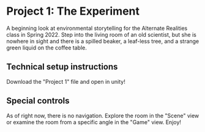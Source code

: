 # Project 1: The Experiment

A beginning look at environmental storytelling for the Alternate Realities class in Spring 2022. Step into the living room of an old scientist, but she is nowhere in sight and there is a spilled beaker, a leaf-less tree, and a strange green liquid on the coffee table. 

## Technical setup instructions

Download the "Project 1" file and open in unity! 

## Special controls 

As of right now, there is no navigation. Explore the room in the "Scene" view or examine the room from a specific angle in the "Game" view. Enjoy!

